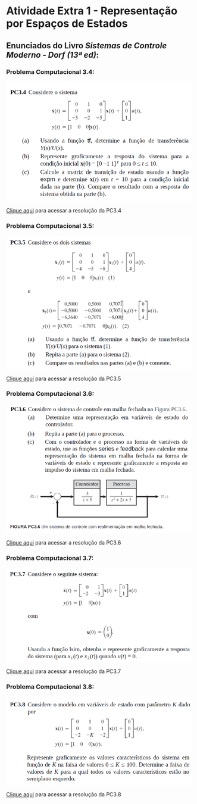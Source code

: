 # **Atividade Extra 1 - Representação por Espaços de Estados**

## Enunciados do Livro *Sistemas de Controle Moderno - Dorf (13ª ed)*:

### Problema Computacional 3.4:

<img src="./PC3.4/PC3.4_Dorf_13a_ed.png" width="500px"/>

[Clique aqui](./PC3.4/PC3.4.ipynb) para acessar a resolução da PC3.4

### Problema Computacional 3.5:

<img src="./PC3.5/PC3.5_Dorf_13a_ed.png" width="500px"/>

[Clique aqui](./PC3.5/PC3.5.ipynb) para acessar a resolução da PC3.5

### Problema Computacional 3.6:

<img src="./PC3.6/PC3.6_Dorf_13a_ed.png" width="500px"/>

[Clique aqui](./PC3.6/PC3.6.ipynb) para acessar a resolução da PC3.6

### Problema Computacional 3.7:

<img src="./PC3.7/PC3.7_Dorf_13a_ed.png" width="500px"/>

[Clique aqui](./PC3.7/PC3.7.ipynb) para acessar a resolução da PC3.7

### Problema Computacional 3.8:

<img src="./PC3.8/PC3.8_Dorf_13a_ed.png" width="500px"/>

[Clique aqui](./PC3.8/PC3.8.ipynb) para acessar a resolução da PC3.8